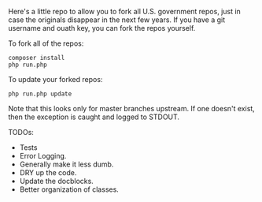 Here's a little repo to allow you to fork all U.S. government repos, just in case the originals disappear in the next few years.
If you have a git username and ouath key, you can fork the repos yourself.

To fork all of the repos:

```
composer install
php run.php
```

To update your forked repos:
```
php run.php update
```

Note that this looks only for master branches upstream. If one doesn't exist, then the exception is caught and logged to STDOUT.

TODOs:
* Tests
* Error Logging.
* Generally make it less dumb.
* DRY up the code.
* Update the docblocks.
* Better organization of classes.
